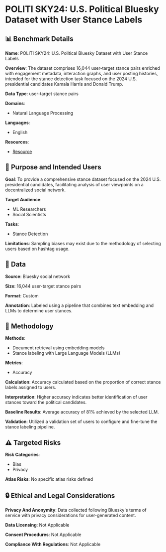 # POLITI SKY24: U.S. Political Bluesky Dataset with User Stance Labels

## 📊 Benchmark Details

**Name**: POLITI SKY24: U.S. Political Bluesky Dataset with User Stance Labels

**Overview**: The dataset comprises 16,044 user-target stance pairs enriched with engagement metadata, interaction graphs, and user posting histories, intended for the stance detection task focused on the 2024 U.S. presidential candidates Kamala Harris and Donald Trump.

**Data Type**: user-target stance pairs

**Domains**:
- Natural Language Processing

**Languages**:
- English

**Resources**:
- [Resource](https://doi.org/10.5281/zenodo.15616911)

## 🎯 Purpose and Intended Users

**Goal**: To provide a comprehensive stance dataset focused on the 2024 U.S. presidential candidates, facilitating analysis of user viewpoints on a decentralized social network.

**Target Audience**:
- ML Researchers
- Social Scientists

**Tasks**:
- Stance Detection

**Limitations**: Sampling biases may exist due to the methodology of selecting users based on hashtag usage.

## 💾 Data

**Source**: Bluesky social network

**Size**: 16,044 user-target stance pairs

**Format**: Custom

**Annotation**: Labeled using a pipeline that combines text embedding and LLMs to determine user stances.

## 🔬 Methodology

**Methods**:
- Document retrieval using embedding models
- Stance labeling with Large Language Models (LLMs)

**Metrics**:
- Accuracy

**Calculation**: Accuracy calculated based on the proportion of correct stance labels assigned to users.

**Interpretation**: Higher accuracy indicates better identification of user stances toward the political candidates.

**Baseline Results**: Average accuracy of 81% achieved by the selected LLM.

**Validation**: Utilized a validation set of users to configure and fine-tune the stance labeling pipeline.

## ⚠️ Targeted Risks

**Risk Categories**:
- Bias
- Privacy

**Atlas Risks**:
No specific atlas risks defined

## 🔒 Ethical and Legal Considerations

**Privacy And Anonymity**: Data collected following Bluesky's terms of service with privacy considerations for user-generated content.

**Data Licensing**: Not Applicable

**Consent Procedures**: Not Applicable

**Compliance With Regulations**: Not Applicable
